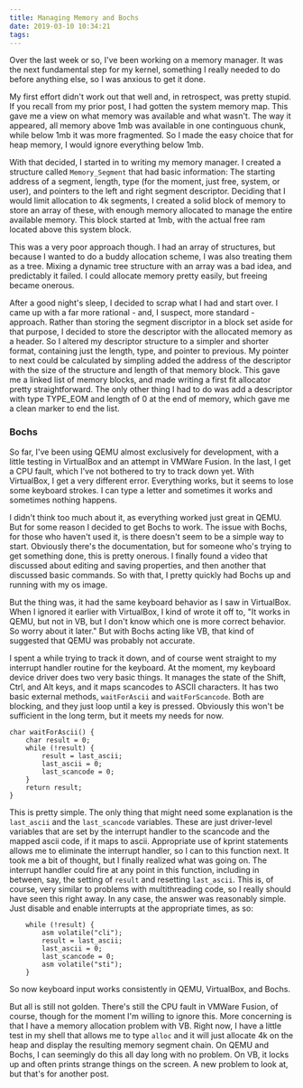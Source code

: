 ```yaml
---
title: Managing Memory and Bochs
date: 2019-03-10 10:34:21
tags:
---
```

Over the last week or so, I've been working on a memory manager.  It was the next fundamental step for my kernel, something I really needed to do before anything else, so I was anxious to get it done.

My first effort didn't work out that well and, in retrospect, was pretty stupid.  If you recall from my prior post, I had gotten the system memory map.  This gave me a view on what memory was available and what wasn't.  The way it appeared, all memory above 1mb was available in one continguous chunk, while below 1mb it was more fragmented.  So I made the easy choice that for heap memory, I would ignore everything below 1mb.

With that decided, I started in to writing my memory manager.  I created a structure called `Memory_Segment` that had basic information: The starting address of a segment, length, type (for the moment, just free, system, or user), and pointers to the left and right segment descriptor.  Deciding that I would limit allocation to 4k segments, I created a solid block of memory to store an array of these, with enough memory allocated to manage the entire available memory.  This block started at 1mb, with the actual free ram located above this system block.

This was a very poor approach though.  I had an array of structures, but because I wanted to do a buddy allocation scheme, I was also treating them as a tree.  Mixing a dynamic tree structure with an array was a bad idea, and predictably it failed.  I could allocate memory pretty easily, but freeing became onerous.

After a good night's sleep, I decided to scrap what I had and start over.  I came up with a far more rational - and, I suspect, more standard - approach.  Rather than storing the segment discriptor in a block set aside for that purpose, I decided to store the descriptor with the allocated memory as a header.  So I altered my descriptor structure to a simpler and shorter format, containing just the length, type, and pointer to previous.  My pointer to next could be calculated by simpling added the address of the descriptor with the size of the structure and length of that memory block.  This gave me a linked list of memory blocks, and made writing a first fit allocator pretty straightforward.  The only other thing I had to do was add a descriptor with type TYPE_EOM and length of 0 at the end of memory, which gave me a clean marker to end the list.

### Bochs
So far, I've been using QEMU almost exclusively for development, with a little testing in VirtualBox and an attempt in VMWare Fusion.  In the last, I get a CPU fault, which I've not bothered to try to track down yet.  With VirtualBox, I get a very different error.  Everything works, but it seems to lose some keyboard strokes.  I can type a letter and sometimes it works and sometimes nothing happens.

I didn't think too much about it, as everything worked just great in QEMU.  But for some reason I decided to get Bochs to work.  The issue with Bochs, for those who haven't used it, is there doesn't seem to be a simple way to start.  Obviously there's the documentation, but for someone who's trying to get something done, this is pretty onerous.  I finally found a video that discussed about editing and saving properties, and then another that discussed basic commands.  So with that, I pretty quickly had Bochs up and running with my os image.

But the thing was, it had the same keyboard behavior as I saw in VirtualBox.  When I ignored it earlier with VirtualBox, I kind of wrote it off to, "It works in QEMU, but not in VB, but I don't know which one is more correct behavior.  So worry about it later."  But with Bochs acting like VB, that kind of suggested that QEMU was probably not accurate.

I spent a while trying to track it down, and of course went straight to my interrupt handler routine for the keyboard.  At the moment, my keyboard device driver does two very basic things.  It manages the state of the Shift, Ctrl, and Alt keys, and it maps scancodes to ASCII characters.  It has two basic external methods, `waitForAscii` and `waitForScancode`.  Both are blocking, and they just loop until a key is pressed.  Obviously this won't be sufficient in the long term, but it meets my needs for now.
```
char waitForAscii() {
    char result = 0;
    while (!result) {
        result = last_ascii;
        last_ascii = 0;
        last_scancode = 0;
    }
    return result;
}
```
This is pretty simple.  The only thing that might need some explanation is the `last_ascii` and the `last_scancode` variables.  These are just driver-level variables that are set by the interrupt handler to the scancode and the mapped ascii code, if it maps to ascii.  Appropriate use of kprint statements allows me to eliminate the interrupt handler, so I can to this function next.  It took me a bit of thought, but I finally realized what was going on.  The interrupt handler could fire at any point in this function, including in between, say, the setting of `result` and resetting `last_ascii`.  This is, of course, very similar to problems with multithreading code, so I really should have seen this right away.  In any case, the answer was reasonably simple.  Just disable and enable interrupts at the appropriate times, as so:
```
    while (!result) {
        asm volatile("cli");
        result = last_ascii;
        last_ascii = 0;
        last_scancode = 0;
        asm volatile("sti");
    }
```
So now keyboard input works consistently in QEMU, VirtualBox, and Bochs.

But all is still not golden.  There's still the CPU fault in VMWare Fusion, of course, though for the moment I'm willing to ignore this.  More concerning is that I have a memory allocation problem with VB.  Right now, I have a little test in my shell that allows me to type `alloc` and it will just allocate 4k on the heap and display the resulting memory segment chain.  On QEMU and Bochs, I can seemingly do this all day long with no problem.  On VB, it locks up and often prints strange things on the screen.  A new problem to look at, but that's for another post.